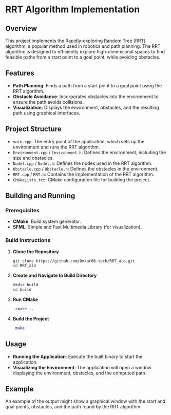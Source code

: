 # RRT Algorithm Implementation

## Overview

This project implements the Rapidly-exploring Random Tree (RRT) algorithm, a popular method used in robotics and path planning. The RRT algorithm is designed to efficiently explore high-dimensional spaces to find feasible paths from a start point to a goal point, while avoiding obstacles.

## Features

- **Path Planning**: Finds a path from a start point to a goal point using the RRT algorithm.
- **Obstacle Avoidance**: Incorporates obstacles into the environment to ensure the path avoids collisions.
- **Visualization**: Displays the environment, obstacles, and the resulting path using graphical interfaces.

## Project Structure

- `main.cpp`: The entry point of the application, which sets up the environment and runs the RRT algorithm.
- `Environment.cpp` / `Environment.h`: Defines the environment, including the size and obstacles.
- `Nodel.cpp` / `Nodel.h`: Defines the nodes used in the RRT algorithm.
- `Obstacle.cpp` / `Obstacle.h`: Defines the obstacles in the environment.
- `RRT.cpp` / `RRT.h`: Contains the implementation of the RRT algorithm.
- `CMakeLists.txt`: CMake configuration file for building the project.

## Building and Running

### Prerequisites

- **CMake**: Build system generator.
- **SFML**: Simple and Fast Multimedia Library (for visualization).

### Build Instructions

1. **Clone the Repository**

   ```bash
   git clone https://github.com/Omkar08-tech/RRT_alo.git
   cd RRT_alo
2. **Create and Navigate to Build Directory**

   ```bash
   mkdir build
   cd build

3. **Run CMake**

   ```bash
    cmake ..

4. **Build the Project**
   ```bash
    make


## Usage
- **Running the Application**: Execute the built binary to start the application.
- **Visualizing the Environment**: The application will open a window displaying the environment, obstacles, and the computed path.
## Example

An example of the output might show a graphical window with the start and goal points, obstacles, and the path found by the RRT algorithm.

